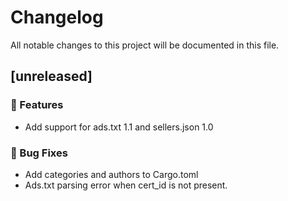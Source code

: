 # Changelog

All notable changes to this project will be documented in this file.

## [unreleased]

### 🚀 Features

- Add support for ads.txt 1.1 and sellers.json 1.0

### 🐛 Bug Fixes

- Add categories and authors to Cargo.toml
- Ads.txt parsing error when cert_id is not present.

<!-- generated by git-cliff -->
